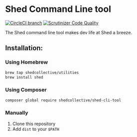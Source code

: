 # Shed Command Line tool

[![CircleCI branch](https://img.shields.io/circleci/project/github/shedcollective/shed-cli-tool.svg)](https://circleci.com/gh/shedcollective/shed-cli-tool)
[![Scrutinizer Code Quality](https://scrutinizer-ci.com/g/shedcollective/shed-cli-tool/badges/quality-score.png)](https://scrutinizer-ci.com/g/shedcollective/shed-cli-tool)

The Shed command line tool makes dev life at Shed a breeze.

## Installation:

### Using Homebrew
```bash
brew tap shedcollective/utilities
brew install shed
```

### Using Composer
```bash
composer global require shedcollective/shed-cli-tool
```

### Manually

1. Clone this repository
2. Add `dist` to your `$PATH`
